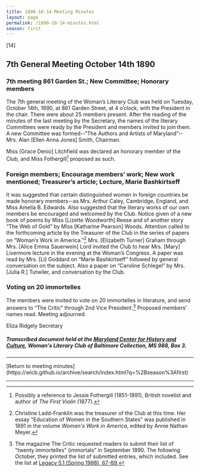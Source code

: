 ```yaml
---
title: 1890-10-14 Meeting Minutes
layout: page
permalink: /1890-10-14-minutes.html
season: first
---
```


<style>
    #maincontent{
        font-size:1.4em;
    }
</style>
[14]

## 7th General Meeting October 14th 1890

### 7th meeting 861 Garden St.; New Committee; Honorary members

The 7th general meeting of the Woman’s Literary Club was held on Tuesday, October 14th, 1890, at 861 Garden Street, at 4 o’clock, with the President in the chair. There were about 25 members present. After the reading of the minutes of the last meeting by the Secretary, the names of the literary Committees were ready by the President and members invited to join them. A new Committee was formed--“The Authors and Artists of Maryland”--Mrs. Alan [Ellen Anna Jones] Smith, Chairman.

Miss [Grace Denio] Litchfield was declared an honorary member of the Club, and Miss Fothergill[^fot] proposed as such.

[^fot]: Possibly a reference to Jessie Fothergill (1851-1891), British novelist and author of _The First Violin_ (1877).

### Foreign members; Encourage members’ work; New work mentioned; Treasurer’s article; Lecture, Marie Bashkirtseff

It was suggested that certain distinguished women in foreign countries be made honorary members--as Mrs. Arthur Caley, Cambridge, England, and Miss Amelia B. Edwards. Also suggested that the literary works of our own members be encouraged and welcomed by the Club. Notice given of a new book of poems by Miss [Lizette Woodworth] Reese and of another story “The Web of Gold” by Miss  [Katharine Pearson] Woods. Attention called to the forthcoming article by the Treasurer of the Club in the series of papers on “Woman’s Work in America.”[^wwia] Mrs. [Elizabeth Turner] Graham through Mrs. [Alice Emma Sauerwein] Lord invited the Club to hear Mrs. [Mary] Livermore lecture in the evening at the Woman’s Congress. A paper was read by Mrs. [Li] Goddard on “Marie Bashkirtseff” followed by general conversation on the subject. Also a paper on “Caroline Schlegel” by Mrs. [Julia R.] Tutwiler, and conversation by the Club.

[^wwia]: Christine Ladd-Franklin was the treasurer of the Club at this time. Her essay "Education of Women in the Southern States" was published in 1891 in the volume _Woman's Work in America_, edited by Annie Nathan Meyer.

### Voting on 20 immortelles

The members were invited to vote on 20 immortelles in literature, and send answers to “The Critic” through 2nd Vice President.[^immort] Proposed members’ names read. Meeting adjourned.

[^immort]: The magazine The Critic requested readers to submit their list of “twenty immortelles” (immortals” in September 1890. The following October, they printed the list of submitted entries, which included. See the list at <a href=" https://www.jstor.org/stable/25679023"> Legacy 5.1 (Spring 1988), 67-69.</a>

Eliza Ridgely
Secretary

##### Transcribed document held at the [Maryland Center for History and Culture](http://mdhs.org/), Woman's Literary Club of Baltimore Collection, MS 988, Box 3. 

<hr>
[Return to meeting minutes](https://wlcb.github.io/archive/search/index.html?q=%2Bseason%3Afirst)
<hr>